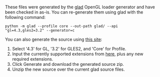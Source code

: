 These files were generated by the [glad](https://github.com/Dav1dde/glad) OpenGL loader generator and have been checked in as-is. You can re-generate them using glad with the following command:

```
python -m glad --profile core --out-path glad/ --api "gl=4.3,gles2=3.2" --generator=c
```

You can also generate the source using [this site](https://glad.dav1d.de/):
1. Select '4.3' for GL, '3.2' for GLES2, and 'Core' for Profile.
2. Input the currently supported extensions from [here](https://github.com/mandarin3ds/citra/blob/master/externals/glad/include/glad/glad.h#L9), plus any new required extensions.
3. Click Generate and download the generated source zip.
4. Unzip the new source over the current glad source files.